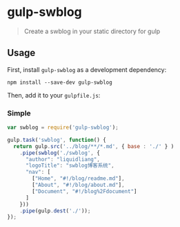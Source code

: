 # gulp-swblog
> Create a swblog in your static directory for gulp

## Usage

First, install `gulp-swblog` as a development dependency:

```shell
npm install --save-dev gulp-swblog
```

Then, add it to your `gulpfile.js`:

### Simple
```javascript
var swblog = require('gulp-swblog');

gulp.task('swblog', function() {
  return gulp.src('../blog/**/*.md', { base : './' } )
    .pipe(swblog('./swblog', {
      "author": "liquidliang",
      "logoTitle": "swblog博客系统",
      "nav": [
        ["Home", "#!/blog/readme.md"],
        ["About", "#!/blog/about.md"],
        ["Document", "#!/blog%2Fdocument"]
      ]
    }))
    .pipe(gulp.dest('./'));
});
```
